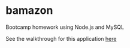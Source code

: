 # bamazon
Bootcamp homework using Node.js and MySQL

See the walkthrough for this application [here](https://drive.google.com/open?id=1WrRIqAh6dYQ8y67SfQYacWnf7EeX8lGp)
